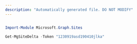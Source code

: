 ```yaml
---
description: "Automatically generated file. DO NOT MODIFY"
---
```


```powershell

Import-Module Microsoft.Graph.Sites

Get-MgSiteDelta -Token "1230919asd190410jlka" 

```